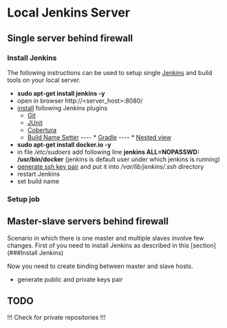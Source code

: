 # Local Jenkins Server

## Single server behind firewall

### Install Jenkins

The following instructions can be used to setup single [Jenkins](https://jenkins-ci.org/) and build tools on your local server.

  * **sudo apt-get install jenkins -y**
  * open in browser http://<server_host>:8080/
  * [install]((https://wiki.jenkins-ci.org/display/JENKINS/Plugins#Plugins-Howtoinstallplugins)) following Jenkins plugins
    * [Git](https://wiki.jenkins-ci.org/display/JENKINS/Git+Plugin)
    * [JUnit](https://wiki.jenkins-ci.org/display/JENKINS/JUnit+Plugin)
    * [Cobertura](https://wiki.jenkins-ci.org/display/JENKINS/Cobertura+Plugin)
    * [Build Name Setter](https://wiki.jenkins-ci.org/display/JENKINS/Build+Name+Setter+Plugin)
----    * [Gradle](https://wiki.jenkins-ci.org/display/JENKINS/Gradle+Plugin)
----    * [Nested view](https://wiki.jenkins-ci.org/display/JENKINS/Nested+View+Plugin)
  * **sudo apt-get install docker.io -y**
  * in file */etc/sudoers* add following line **jenkins ALL=NOPASSWD: /usr/bin/docker** (jenkins is default user under which jenkins is running)
  * [generate ssh key pair](https://help.github.com/articles/generating-ssh-keys/) and put it into */var/lib/jenkins/.ssh* directory
  * restart Jenkins
  * set build name
  
### Setup job  
  
## Master-slave servers behind firewall
 
Scenario in which there is one master and multiple slaves involve few changes.
First of you need to install Jenkins as described in this [section](###Install Jenkins)

Now you need to create binding between master and slave hosts.
  * generate public and private keys pair 
 

## TODO
  !!! Check for private repositories !!!
  

